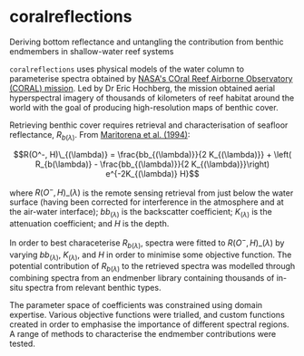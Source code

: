 # coralreflections
Deriving bottom reflectance and untangling the contribution from benthic endmembers in shallow-water reef systems

`coralreflections` uses physical models of the water column to parameterise spectra obtained by [NASA's COral Reef Airborne Observatory (CORAL) mission](https://science.nasa.gov/mission/coral/). Led by Dr Eric Hochberg, the mission obtained aerial hyperspectral imagery of thousands of kilometers of reef habitat around the world with the goal of producing high-resolution maps of benthic cover. 

Retrieving benthic cover requires retrieval and characterisation of seafloor reflectance, $R_{b(\lambda)}$. From [Maritorena et al. (1994)](https://aslopubs.onlinelibrary.wiley.com/doi/abs/10.4319/lo.1994.39.7.1689):

$$R(O^-, H)\_{(\lambda)} = \frac{bb_{(\lambda)}}{2 K_{(\lambda)}} + \left( R_{b(\lambda)} - \frac{bb_{(\lambda)}}{2 K_{(\lambda)}}\right) e^{-2K_{(\lambda)} H}$$

where $R(O^-, H)\_{(\lambda)}$ is the remote sensing retrieval from just below the water surface (having been corrected for interference in the atmosphere and at the air-water interface); $bb_{(\lambda)}$ is the backscatter coefficient; $K_{(\lambda)}$ is the attenuation coefficient; and $H$ is the depth.

In order to best characeterise $R_{b(\lambda)}$, spectra were fitted to $R(O^-, H)\_{(\lambda)}$ by varying $bb_{(\lambda)}$, $K_{(\lambda)}$, and $H$ in order to minimise some objective function. The potential contribution of $R_{b(\lambda)}$ to the retrieved spectra was modelled through combining spectra from an endmenber library containing thousands of in-situ spectra from relevant benthic types.

The parameter space of coefficients was constrained using domain expertise. Various objective functions were trialled, and custom functions created in order to emphasise the importance of different spectral regions. A range of methods to characterise the endmember contributions were tested.

